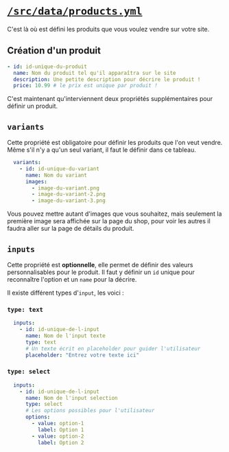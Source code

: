 # [`/src/data/products.yml`](/src/data/products.yml)

C'est là où est défini les produits que vous voulez vendre sur votre site.

## Création d'un produit

```yml
- id: id-unique-du-produit
  name: Nom du produit tel qu'il apparaîtra sur le site
  description: Une petite description pour décrire le produit !
  price: 10.99 # le prix est unique par produit !
```

C'est maintenant qu'interviennent deux propriétés supplémentaires pour définir un produit.

## `variants`

Cette propriété est obligatoire pour définir les produits que l'on veut vendre.
Même s'il n'y a qu'un seul variant, il faut le définir dans ce tableau.

```yml
  variants:
    - id: id-unique-du-variant
      name: Nom du variant
      images:
        - image-du-variant.png
        - image-du-variant-2.png
        - image-du-variant-3.png
```

Vous pouvez mettre autant d'images que vous souhaitez, mais seulement la première image sera affichée sur la page du shop, pour voir les autres il faudra aller sur la page de détails du produit.

## `inputs`

Cette propriété est **optionnelle**, elle permet de définir des valeurs personnalisables pour le produit. Il faut y définir un `id` unique pour reconnaître l'option et un `name` pour la décrire.

Il existe différent types d'`input`, les voici :

### `type: text`

```yml
  inputs:
    - id: id-unique-de-l-input
      name: Nom de l'input texte
      type: text
      # Un texte écrit en placeholder pour guider l'utilisateur
      placeholder: "Entrez votre texte ici"
```

### `type: select`

```yml
  inputs:
    - id: id-unique-de-l-input
      name: Nom de l'input selection
      type: select
      # Les options possibles pour l'utilisateur
      options:
        - value: option-1
          label: Option 1
        - value: option-2
          label: Option 2
```
